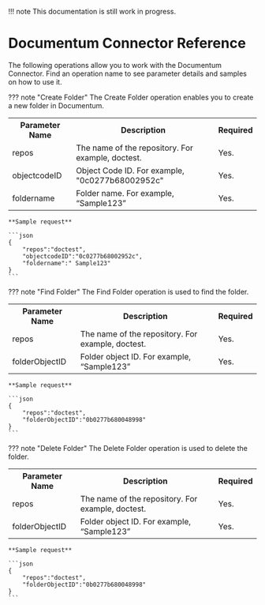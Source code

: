 !!! note
    This documentation is still work in progress.

# Documentum Connector Reference

The following operations allow you to work with the Documentum Connector. Find an operation name to see parameter details and samples on how to use it.

??? note "Create Folder"
    The Create Folder operation enables you to create a new folder in Documentum.
    <table>
        <tr>
            <th>Parameter Name</th>
            <th>Description</th>
            <th>Required</th>
        </tr>
        <tr>
            <td>repos</td>
            <td>The name of the repository. For example, doctest.</td>
            <td>Yes.</td>
        </tr>
        <tr>
            <td>objectcodeID</td>
            <td>Object Code ID. For example, "0c0277b68002952c"</td>
            <td>Yes.</td>
        </tr>
        <tr>
            <td>foldername</td>
            <td>Folder name. For example, “Sample123”</td>
            <td>Yes.</td>
        </tr>
    </table>

    **Sample request**

    ```json
    {
        "repos":"doctest",
        "objectcodeID":"0c0277b68002952c",
        "foldername":" Sample123"
    }
    ```

??? note "Find Folder"
    The Find Folder operation is used to find the folder.
    <table>
        <tr>
            <th>Parameter Name</th>
            <th>Description</th>
            <th>Required</th>
        </tr>
        <tr>
            <td>repos</td>
            <td>The name of the repository. For example, doctest.</td>
            <td>Yes.</td>
        </tr>
        <tr>
            <td>folderObjectID</td>
            <td>Folder object ID. For example, “Sample123”</td>
            <td>Yes.</td>
        </tr>
    </table>

    **Sample request**

    ```json
    {
        "repos":"doctest",
        "folderObjectID":"0b0277b680048998"
    }
    ```

??? note "Delete Folder"
    The Delete Folder operation is used to delete the folder.
    <table>
        <tr>
            <th>Parameter Name</th>
            <th>Description</th>
            <th>Required</th>
        </tr>
        <tr>
            <td>repos</td>
            <td>The name of the repository. For example, doctest.</td>
            <td>Yes.</td>
        </tr>
        <tr>
            <td>folderObjectID</td>
            <td>Folder object ID. For example, “Sample123”</td>
            <td>Yes.</td>
        </tr>
    </table>

    **Sample request**

    ```json
    {
        "repos":"doctest",
        "folderObjectID":"0b0277b680048998"
    }
    ```

